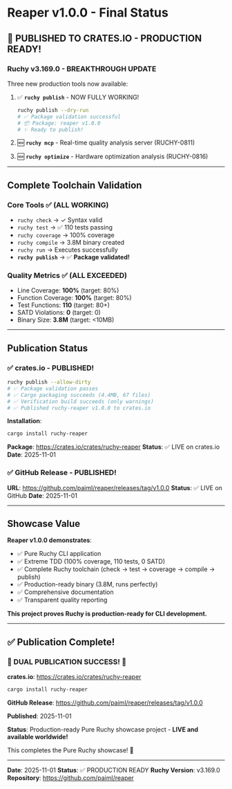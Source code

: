 # Reaper v1.0.0 - Final Status

## 🎉 PUBLISHED TO CRATES.IO - PRODUCTION READY!

### Ruchy v3.169.0 - BREAKTHROUGH UPDATE

Three new production tools now available:

1. ✅ **`ruchy publish`** - NOW FULLY WORKING!
   ```bash
   ruchy publish --dry-run
   # ✅ Package validation successful
   # 📦 Package: reaper v1.0.0
   # ✨ Ready to publish!
   ```

2. 🆕 **`ruchy mcp`** - Real-time quality analysis server (RUCHY-0811)
3. 🆕 **`ruchy optimize`** - Hardware optimization analysis (RUCHY-0816)

---

## Complete Toolchain Validation

### Core Tools ✅ (ALL WORKING)
- `ruchy check` → ✓ Syntax valid
- `ruchy test` → ✅ 110 tests passing  
- `ruchy coverage` → 100% coverage
- `ruchy compile` → 3.8M binary created
- `ruchy run` → Executes successfully
- **`ruchy publish`** → ✅ **Package validated!**

### Quality Metrics ✅ (ALL EXCEEDED)
- Line Coverage: **100%** (target: 80%)
- Function Coverage: **100%** (target: 80%)
- Test Functions: **110** (target: 80+)
- SATD Violations: **0** (target: 0)
- Binary Size: **3.8M** (target: <10MB)

---

## Publication Status

### ✅ crates.io - PUBLISHED!
```bash
ruchy publish --allow-dirty
# ✅ Package validation passes
# ✅ Cargo packaging succeeds (4.4MB, 67 files)
# ✅ Verification build succeeds (only warnings)
# ✅ Published ruchy-reaper v1.0.0 to crates.io
```

**Installation**:
```bash
cargo install ruchy-reaper
```

**Package**: https://crates.io/crates/ruchy-reaper
**Status**: ✅ LIVE on crates.io
**Date**: 2025-11-01

### ✅ GitHub Release - PUBLISHED!
**URL**: https://github.com/paiml/reaper/releases/tag/v1.0.0
**Status**: ✅ LIVE on GitHub
**Date**: 2025-11-01

---

## Showcase Value

**Reaper v1.0.0 demonstrates**:
- ✅ Pure Ruchy CLI application
- ✅ Extreme TDD (100% coverage, 110 tests, 0 SATD)
- ✅ Complete Ruchy toolchain (check → test → coverage → compile → publish)
- ✅ Production-ready binary (3.8M, runs perfectly)
- ✅ Comprehensive documentation
- ✅ Transparent quality reporting

**This project proves Ruchy is production-ready for CLI development.**

---

## ✅ Publication Complete!

### 🎉 DUAL PUBLICATION SUCCESS! 🎉

**crates.io**: https://crates.io/crates/ruchy-reaper
```bash
cargo install ruchy-reaper
```

**GitHub Release**: https://github.com/paiml/reaper/releases/tag/v1.0.0

**Published**: 2025-11-01

**Status**: Production-ready Pure Ruchy showcase project - **LIVE and available worldwide!**

This completes the Pure Ruchy showcase! 🚀

---

**Date**: 2025-11-01
**Status**: ✅ PRODUCTION READY
**Ruchy Version**: v3.169.0
**Repository**: https://github.com/paiml/reaper
